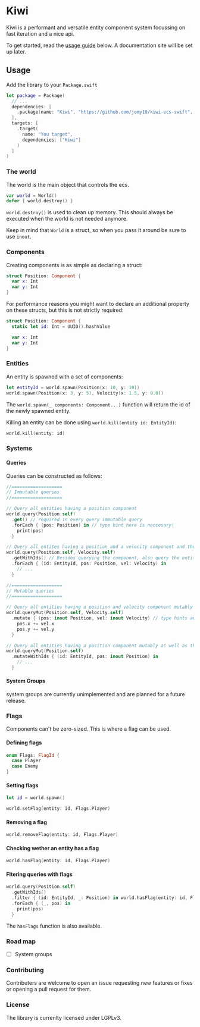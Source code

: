 # Kiwi

Kiwi is a performant and versatile entity component system focussing on fast
iteration and a nice api.

To get started, read the [usage guide](#usage) below.
A documentation site will be set up later.

## Usage

Add the library to your `Package.swift`

```swift
let package = Package(
  // ...
  dependencies: [
    .package(name: "Kiwi", "https://github.com/jomy10/kiwi-ecs-swift", branch: "master")
  ],
  targets: [
    .target(
      name: "You target",
      dependencies: ["Kiwi"]
    )
  ]
)
```

### The world

The world is the main object that controls the ecs.

```swift
var world = World()
defer { world.destroy() }
```

`world.destroy()` is used to clean up memory. This should always be executed when the
world is not needed anymore.

Keep in mind that `World` is a struct, so when you pass it around be sure to use `inout`.

### Components

Creating components is as simple as declaring a struct:

```swift
struct Position: Component {
  var x: Int
  var y: Int
}
```

For performance reasons you might want to declare an additional property on these structs,
but this is not strictly required:

```swift
struct Position: Component {
  static let id: Int = UUID().hashValue

  var x: Int
  var y: Int
}
```

### Entities

An entity is spawned with a set of components:

```swift
let entityId = world.spawn(Position(x: 10, y: 10))
world.spawn(Position(x: 3, y: 5), Velocity(x: 1.5, y: 0.0))
```

The `world.spawn(_ components: Component...)` function will return the id of the newly spawned entity.

Killing an entity can be done using `world.kill(entity id: EntityId)`:

```swift
world.kill(entity: id)
```

### Systems

#### Queries

Queries can be constructed as follows:

```swift
//===================
// Immutable queries
//===================

// Query all entities having a position component
world.query(Position.self)
  .get() // required in every query immutable query
  .forEach { (pos: Position) in // type hint here is neccesary!
    print(pos)
  }

// Query all entites having a position and a velocity component and their entity ids
world.query(Position.self, Velocity.self)
  .getWithIds() // Besides querying the component, also query the entity ids
  .forEach { (id: EntityId, pos: Position, vel: Velocity) in
    // ...
  }

//===================
// Mutable queries
//===================

// Query all entities having a position and velocity component mutably
world.queryMut(Position.self, Velocity.self)
  .mutate { (pos: inout Position, vel: inout Velocity) // type hints and inout keyword neccesary
    pos.x += vel.x
    pos.y += vel.y
  }

// Query all entities having a position component mutably as well as their entity ids
world.queryMut(Position.self)
  .mutateWithIds { (id: EntityId, pos: inout Position) in
    // ...
  }
```

#### System Groups

system groups are currently unimplemented and are planned for a future release.

### Flags

Components can't be zero-sized. This is where a flag can be used.

#### Defining flags

```swift
enum Flags: FlagId {
  case Player
  case Enemy
}
```

#### Setting flags

```swift
let id = world.spawn()

world.setFlag(entity: id, Flags.Player)
```

#### Removing a flag

```swift
world.removeFlag(entity: id, Flags.Player)
```

#### Checking wether an entity has a flag

```swift
world.hasFlag(entity: id, Flags.Player)
```

#### Fltering queries with flags

```swift
world.query(Position.self)
  .getWithIds()
  .filter { (id: EntityId, _: Position) in world.hasFlag(entity: id, Flags.Player) }
  .forEach { (_, pos) in
    print(pos)
  }
```

The `hasFlags` function is also available.

### Road map

- [ ] System groups

### Contributing

Contributers are welcome to open an issue requesting new features or fixes or opening a
pull request for them.

### License

The library is currenlty licensed under LGPLv3.
